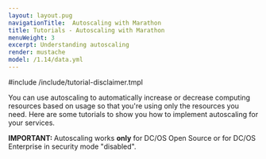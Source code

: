 ```yaml
---
layout: layout.pug
navigationTitle:  Autoscaling with Marathon
title: Tutorials - Autoscaling with Marathon
menuWeight: 3
excerpt: Understanding autoscaling
render: mustache
model: /1.14/data.yml
---
```



#include /include/tutorial-disclaimer.tmpl

You can use autoscaling to automatically increase or decrease computing resources based on usage so that you're using only the resources you need. Here are some tutorials to show you how to implement autoscaling for your services.

<p class="message--important"><strong>IMPORTANT: </strong>Autoscaling works <strong>only</strong> for DC/OS Open Source or for DC/OS Enterprise in security mode "disabled".</p>
